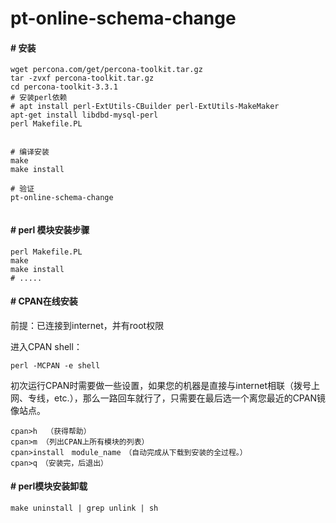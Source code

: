 pt-online-schema-change
=====

#### # 安装
````
wget percona.com/get/percona-toolkit.tar.gz
tar -zvxf percona-toolkit.tar.gz
cd percona-toolkit-3.3.1
# 安装perl依赖
# apt install perl-ExtUtils-CBuilder perl-ExtUtils-MakeMaker
apt-get install libdbd-mysql-perl
perl Makefile.PL


# 编译安装
make
make install 

# 验证
pt-online-schema-change


````

#### # perl 模块安装步骤

````
perl Makefile.PL
make
make install
# .....

````


#### # CPAN在线安装

前提：已连接到internet，并有root权限

进入CPAN shell：

````
perl -MCPAN -e shell
````

初次运行CPAN时需要做一些设置，如果您的机器是直接与internet相联（拨号上网、专线，etc.），那么一路回车就行了，只需要在最后选一个离您最近的CPAN镜像站点。　

````
cpan>h  （获得帮助）　  
cpan>m （列出CPAN上所有模块的列表）　
cpan>install　module_name　（自动完成从下载到安装的全过程。）　  
cpan>q　（安装完，后退出）
````



#### # perl模块安装卸载

````
make uninstall | grep unlink | sh
````